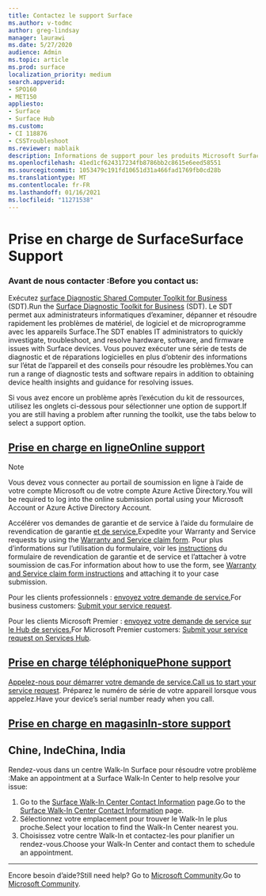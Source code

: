 ```yaml
---
title: Contactez le support Surface
ms.author: v-todmc
author: greg-lindsay
manager: laurawi
ms.date: 5/27/2020
audience: Admin
ms.topic: article
ms.prod: surface
localization_priority: medium
search.appverid:
- SPO160
- MET150
appliesto:
- Surface
- Surface Hub
ms.custom:
- CI 118876
- CSSTroubleshoot
ms.reviewer: mablaik
description: Informations de support pour les produits Microsoft Surface et Surface Hub.
ms.openlocfilehash: 41ed1cf624317234fb8786bb2c8615e6eed58551
ms.sourcegitcommit: 1053479c191fd10651d31a466fad1769fb0cd28b
ms.translationtype: MT
ms.contentlocale: fr-FR
ms.lasthandoff: 01/16/2021
ms.locfileid: "11271538"
---
```

# <span data-ttu-id="e094c-103">Prise en charge de Surface</span><span class="sxs-lookup"><span data-stu-id="e094c-103">Surface Support</span></span>

### <span data-ttu-id="e094c-104">Avant de nous contacter :</span><span class="sxs-lookup"><span data-stu-id="e094c-104">Before you contact us:</span></span>  

<span data-ttu-id="e094c-105">Exécutez [surface Diagnostic Shared Computer Toolkit for Business](https://docs.microsoft.com/surface/surface-diagnostic-toolkit-business) (SDT).</span><span class="sxs-lookup"><span data-stu-id="e094c-105">Run the [Surface Diagnostic Toolkit for Business](https://docs.microsoft.com/surface/surface-diagnostic-toolkit-business) (SDT).</span></span> <span data-ttu-id="e094c-106">Le SDT permet aux administrateurs informatiques d’examiner, dépanner et résoudre rapidement les problèmes de matériel, de logiciel et de microprogramme avec les appareils Surface.</span><span class="sxs-lookup"><span data-stu-id="e094c-106">The SDT enables IT administrators to quickly investigate, troubleshoot, and resolve hardware, software, and firmware issues with Surface devices.</span></span> <span data-ttu-id="e094c-107">Vous pouvez exécuter une série de tests de diagnostic et de réparations logicielles en plus d’obtenir des informations sur l’état de l’appareil et des conseils pour résoudre les problèmes.</span><span class="sxs-lookup"><span data-stu-id="e094c-107">You can run a range of diagnostic tests and software repairs in addition to obtaining device health insights and guidance for resolving issues.</span></span> 

<span data-ttu-id="e094c-108">Si vous avez encore un problème après l’exécution du kit de ressources, utilisez les onglets ci-dessous pour sélectionner une option de support.</span><span class="sxs-lookup"><span data-stu-id="e094c-108">If you are still having a problem after running the toolkit, use the tabs below to select a support option.</span></span>

## [<span data-ttu-id="e094c-109">Prise en charge en ligne</span><span class="sxs-lookup"><span data-stu-id="e094c-109">Online support</span></span>](#tab/online)

> [!NOTE]
> <span data-ttu-id="e094c-110">Vous devez vous connecter au portail de soumission en ligne à l’aide de votre compte Microsoft ou de votre compte Azure Active Directory.</span><span class="sxs-lookup"><span data-stu-id="e094c-110">You will be required to log into the online submission portal using your Microsoft Account or Azure Active Directory Account.</span></span>  

<span data-ttu-id="e094c-111">Accélérer vos demandes de garantie et de service à l’aide du formulaire de revendication de garantie [et de service.](https://download.microsoft.com/download/2/e/0/2e00e1c2-3f49-4b6a-b605-74a0244cb88b/Warranty_and_Service_Claim_Submission_Form.xlsx)</span><span class="sxs-lookup"><span data-stu-id="e094c-111">Expedite your Warranty and Service requests by using the [Warranty and Service claim form](https://download.microsoft.com/download/2/e/0/2e00e1c2-3f49-4b6a-b605-74a0244cb88b/Warranty_and_Service_Claim_Submission_Form.xlsx).</span></span> <span data-ttu-id="e094c-112">Pour plus d’informations sur l’utilisation du formulaire, voir les [instructions](warranty-and-service-claim-form.md) du formulaire de revendication de garantie et de service et l’attacher à votre soumission de cas.</span><span class="sxs-lookup"><span data-stu-id="e094c-112">For information about how to use the form, see [Warranty and Service claim form instructions](warranty-and-service-claim-form.md) and attaching it to your case submission.</span></span>

<span data-ttu-id="e094c-113">Pour les clients professionnels : [envoyez votre demande de service.](https://support.serviceshub.microsoft.com/supportforbusiness/create?sapId=d383b26c-f150-6220-8f1b-e8aa325d9727&hidden=false)</span><span class="sxs-lookup"><span data-stu-id="e094c-113">For business customers: [Submit your service request](https://support.serviceshub.microsoft.com/supportforbusiness/create?sapId=d383b26c-f150-6220-8f1b-e8aa325d9727&hidden=false).</span></span> 

<span data-ttu-id="e094c-114">Pour les clients Microsoft Premier : [envoyez votre demande de service sur le Hub de services.](https://serviceshub.microsoft.com/support/contactsupport)</span><span class="sxs-lookup"><span data-stu-id="e094c-114">For Microsoft Premier customers: [Submit your service request on Services Hub](https://serviceshub.microsoft.com/support/contactsupport).</span></span> 

 
## [<span data-ttu-id="e094c-115">Prise en charge téléphonique</span><span class="sxs-lookup"><span data-stu-id="e094c-115">Phone support</span></span>](#tab/phone)

<span data-ttu-id="e094c-116">[Appelez-nous pour démarrer votre demande de service.](https://support.microsoft.com/help/4051701/global-customer-service-phone-numbers)</span><span class="sxs-lookup"><span data-stu-id="e094c-116">[Call us to start your service request](https://support.microsoft.com/help/4051701/global-customer-service-phone-numbers).</span></span> <span data-ttu-id="e094c-117">Préparez le numéro de série de votre appareil lorsque vous appelez.</span><span class="sxs-lookup"><span data-stu-id="e094c-117">Have your device’s serial number ready when you call.</span></span> 

## [<span data-ttu-id="e094c-118">Prise en charge en magasin</span><span class="sxs-lookup"><span data-stu-id="e094c-118">In-store support</span></span>](#tab/instore)

## <span data-ttu-id="e094c-119">Chine, Inde</span><span class="sxs-lookup"><span data-stu-id="e094c-119">China, India</span></span>

<span data-ttu-id="e094c-120">Rendez-vous dans un centre Walk-In Surface pour résoudre votre problème :</span><span class="sxs-lookup"><span data-stu-id="e094c-120">Make an appointment at a Surface Walk-In Center to help resolve your issue:</span></span>

1. <span data-ttu-id="e094c-121">Go to the [Surface Walk-In Center Contact Information](https://support.microsoft.com/help/4498593/find-surface-walk-in-center-contact-information) page.</span><span class="sxs-lookup"><span data-stu-id="e094c-121">Go to the [Surface Walk-In Center Contact Information](https://support.microsoft.com/help/4498593/find-surface-walk-in-center-contact-information) page.</span></span> 
2. <span data-ttu-id="e094c-122">Sélectionnez votre emplacement pour trouver le Walk-In le plus proche.</span><span class="sxs-lookup"><span data-stu-id="e094c-122">Select your location to find the Walk-In Center nearest you.</span></span>  
3. <span data-ttu-id="e094c-123">Choisissez votre centre Walk-In et contactez-les pour planifier un rendez-vous.</span><span class="sxs-lookup"><span data-stu-id="e094c-123">Choose your Walk-In Center and contact them to schedule an appointment.</span></span>


---

<span data-ttu-id="e094c-124">Encore besoin d’aide?</span><span class="sxs-lookup"><span data-stu-id="e094c-124">Still need help?</span></span> <span data-ttu-id="e094c-125">Go to [Microsoft Community](https://answers.microsoft.com/).</span><span class="sxs-lookup"><span data-stu-id="e094c-125">Go to [Microsoft Community](https://answers.microsoft.com/).</span></span>
